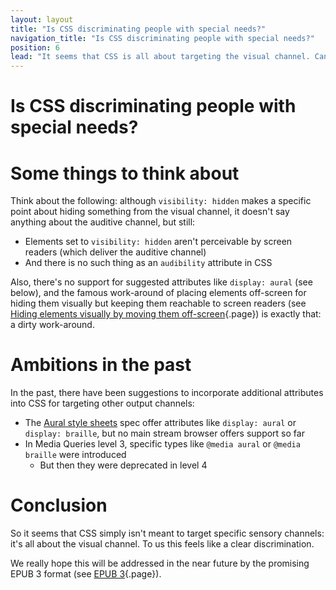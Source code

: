 ```yaml
---
layout: layout
title: "Is CSS discriminating people with special needs?"
navigation_title: "Is CSS discriminating people with special needs?"
position: 6
lead: "It seems that CSS is all about targeting the visual channel. Can this be interpreted as discrimination towards people with special needs?"
---
```


# Is CSS discriminating people with special needs?

# Some things to think about

Think about the following: although `visibility: hidden` makes a specific point about hiding something from the visual channel, it doesn't say anything about the auditive channel, but still:

- Elements set to `visibility: hidden` aren't perceivable by screen readers (which deliver the auditive channel)
- And there is no such thing as an `audibility` attribute in CSS

Also, there's no support for suggested attributes like `display: aural` (see below), and the famous work-around of placing elements off-screen for hiding them visually but keeping them reachable to screen readers (see [Hiding elements visually by moving them off-screen](/examples/hiding-elements/hiding-elements-visually-by-moving-them-off-screen){.page}) is exactly that: a dirty work-around.

# Ambitions in the past

In the past, there have been suggestions to incorporate additional attributes into CSS for targeting other output channels:

- The [Aural style sheets](https://www.w3.org/TR/CSS2/aural.html) spec offer attributes like `display: aural` or `display: braille`, but no main stream browser offers support so far
- In Media Queries level 3, specific types like `@media aural` or `@media braille` were introduced
    - But then they were deprecated in level 4

# Conclusion

So it seems that CSS simply isn't meant to target specific sensory channels: it's all about the visual channel. To us this feels like a clear discrimination.

We really hope this will be addressed in the near future by the promising EPUB 3 format (see [EPUB 3](/knowledge/epub-3){.page}).